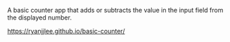 A basic counter app that adds or subtracts the value in the input field from the displayed number.

https://ryanjjlee.github.io/basic-counter/